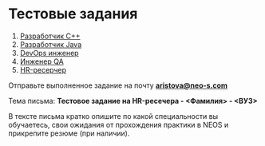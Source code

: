 # Тестовые задания

1. [Разработчик С++](cpp)
2. [Разработчик Java](java)
3. [DevOps инженер](devops)
4. [Инженер QA](qa)
5. [HR-ресерчер](hr)

Отправьте выполненное задание на почту **aristova@neo-s.com** 

Тема письма: **Тестовое задание на HR-ресечера - <Фамилия> - <ВУЗ>**

В тексте письма кратко опишите по какой специальности вы обучаетесь, свои ожидания от прохождения практики в NEOS и прикрепите резюме (при наличии).